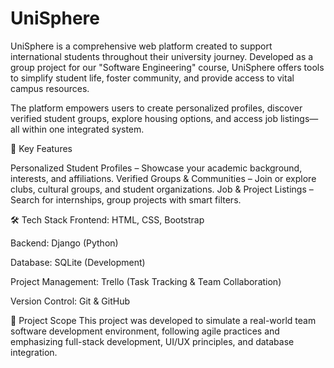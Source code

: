 # UniSphere
UniSphere is a comprehensive web platform created to support international students throughout their university journey. Developed as a group project for our "Software Engineering" course, UniSphere offers tools to simplify student life, foster community, and provide access to vital campus resources.

The platform empowers users to create personalized profiles, discover verified student groups, explore housing options, and access job listings—all within one integrated system.

🔑 Key Features

Personalized Student Profiles – Showcase your academic background, interests, and affiliations.
Verified Groups & Communities – Join or explore clubs, cultural groups, and student organizations.
Job & Project Listings – Search for internships, group projects with smart filters.

🛠 Tech Stack
Frontend: HTML, CSS, Bootstrap

Backend: Django (Python)

Database: SQLite (Development)

Project Management: Trello (Task Tracking & Team Collaboration)

Version Control: Git & GitHub

📁 Project Scope
This project was developed to simulate a real-world team software development environment, following agile practices and emphasizing full-stack development, UI/UX principles, and database integration.



